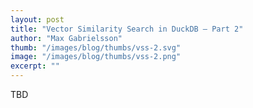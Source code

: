 ```yaml
---
layout: post
title: "Vector Similarity Search in DuckDB – Part 2"
author: "Max Gabrielsson"
thumb: "/images/blog/thumbs/vss-2.svg"
image: "/images/blog/thumbs/vss-2.png"
excerpt: ""
---
```


TBD
